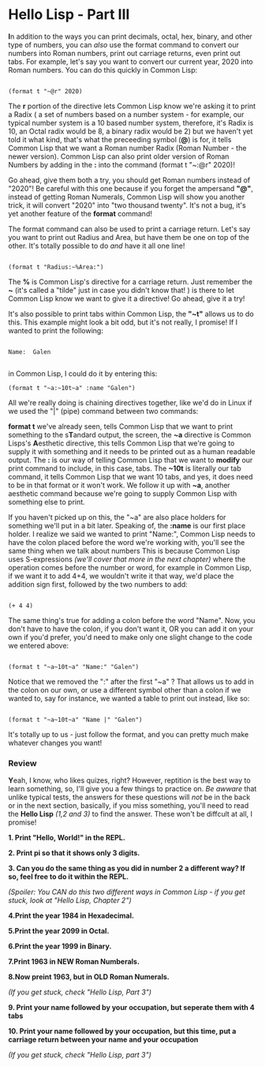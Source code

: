 # Hello Lisp - Part III


**I**n addition to the ways you can print decimals, octal, hex, binary, and other type of numbers, you can *also* use the format command to 
convert our numbers into Roman numbers, print out carriage returns, even print out tabs. For example, let's say you want to convert our current year,
2020 into Roman numbers. You can do this quickly in Common Lisp:

```

(format t "~@r" 2020)

```

The **r** portion of the directive lets Common Lisp know we're asking it to print a Radix ( a set of numbers based on a number system - for example, our typical number
system is a 10 based number system, therefore, it's Radix is 10, an Octal radix would be 8, a binary radix would be 2) but we haven't yet told it what kind, that's what the 
preceeding symbol (**@**) is for, it tells Common Lisp that we want a Roman number Radix (Roman Number - the newer version). Common Lisp can 
also print older version of Roman Numbers by adding in the **:** into the command (format t "~:@r" 2020)!

Go ahead, give them both a try, you should get Roman numbers instead of "2020"! Be careful with this one because if you forget the ampersand **"@"**, instead
of getting Roman Numerals, Common Lisp will show you another trick, it will convert "2020" into "two thousand twenty". It's not a bug, it's yet another feature of the
**format** command!

The format command can also be used to print a carriage return. Let's say you want to print out Radius and Area, but have them be one on top of the other.
It's totally possible to do *and* have it all one line!

```

(format t "Radius:~%Area:")

```
The **%** is Common Lisp's directive for a carriage return. Just remember the **~** (it's called a "tilde" just in case you didn't know that! ) is there to let Common Lisp
know we want to give it a directive! Go ahead, give it a try!


It's also possible to print tabs within Common Lisp, the **"~t"** allows us to do this. This example might look a bit odd, but it's not really, I promise!
If I wanted to print the following:  

```

Name:  Galen


```

in Common Lisp, I could do it by entering this:

```
(format t "~a:~10t~a" :name "Galen")  

```

All we're really doing is chaining directives together, like we'd do in Linux if we used the "|" (pipe) command between two commands:

**format t** we've already seen, tells Common Lisp that we want to print something to the s**T**andard output, the screen, the **~a** directive is Common Lisps's 
**A**esthetic directive, this tells Common Lisp that we're going to supply it with something and it needs to be printed out as a human readable output.  The **:**
is our way of telling Common Lisp that we want to **modify** our print command to include, in this case, tabs. The **~10t** is literally our tab command, it tells
Common Lisp that we want 10 tabs, and yes, it does need to be in that format or it won't work. We follow it up with **~a**, another aesthetic command because we're
going to supply Common Lisp with something else to print. 

If you haven't picked up on this, the "~a" are also place holders for something we'll put in a bit later.  Speaking of, the **:name** is our first place holder. I realize
we said we wanted to print "Name:", Common Lisp needs to have the colon placed before the word we're working with, you'll see the same thing when we talk about numbers 
This is because Common Lisp uses S-expressions *(we'll cover that more in the next chapter)* where the operation comes before the number or word, for example in Common 
Lisp, if we want it to add 4+4, we wouldn't write it that way, we'd place the addition sign first, followed by the two numbers to add:

```

(+ 4 4)

```

The same thing's true for adding a colon before the word "Name".  Now, you don't have to have the colon, if you don't want it, OR you can add it on your own if you'd 
prefer, you'd need to make only one slight change to the code we entered above:


```

(format t "~a~10t~a" "Name:" "Galen")  

```

Notice that we removed the ":" after the first "~a" ?  That allows us to add in the colon on our own, or use a different symbol other than a colon if we wanted to, 
say for instance, we wanted a table to print out instead, like so:

```

(format t "~a~10t~a" "Name |" "Galen")

```
It's totally up to us - just follow the format, and you can pretty much make whatever changes you want!

### Review

**Y**eah, I know, who likes quizes, right? However, reptition is the best way to learn something, so, I'll give you a few things to practice on.
*Be awware* that unlike typical tests, the answers for these questions will *not* be in the back or in the next section, basically, if you miss something, you'll need
to read the **Hello Lisp** *(1,2 and 3)* to find the answer.   These won't be diffcult at all, I promise!


**1.  Print "Hello, World!" in the REPL.**

**2. Print pi so that it shows only 3 digits.**

**3. Can you do the same thing as you did in number 2 a different way? If so, feel free to do it within the REPL.**

*(Spoiler: You CAN do this two different ways in Common Lisp - if you get stuck, look at "Hello Lisp, Chapter 2")*
     
**4.Print the year 1984 in Hexadecimal.**

**5.Print the year 2099 in Octal.**

**6.Print the year 1999 in Binary.**

**7.Print 1963 in NEW Roman Numberals.**

**8.Now preint 1963, but in OLD Roman Numerals.**

*(If you get stuck, check "Hello Lisp, Part 3")*

**9. Print your name followed by your occupation, but seperate them with 4 tabs**

**10. Print your name followed by your occupation, but this time, put a carriage return between your name and your occupation**

*(If you get stuck, check "Hello Lisp, part 3")*
      
      

